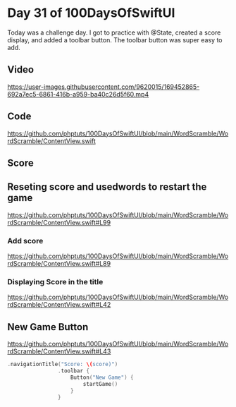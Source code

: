 # Day 31 of 100DaysOfSwiftUI

Today was a challenge day.  I got to practice with @State, created a score display, and added a toolbar button.  The toolbar button was super easy to add.

## Video


https://user-images.githubusercontent.com/9620015/169452865-692a7ec5-6861-416b-a959-ba40c26d5f60.mp4


## Code

https://github.com/phptuts/100DaysOfSwiftUI/blob/main/WordScramble/WordScramble/ContentView.swift

## Score

## Reseting score and usedwords to restart the game

https://github.com/phptuts/100DaysOfSwiftUI/blob/main/WordScramble/WordScramble/ContentView.swift#L99

### Add score 

https://github.com/phptuts/100DaysOfSwiftUI/blob/main/WordScramble/WordScramble/ContentView.swift#L89

### Displaying Score in the title

https://github.com/phptuts/100DaysOfSwiftUI/blob/main/WordScramble/WordScramble/ContentView.swift#L42


## New Game Button

https://github.com/phptuts/100DaysOfSwiftUI/blob/main/WordScramble/WordScramble/ContentView.swift#L43

```swift
.navigationTitle("Score: \(score)")
                .toolbar {
                    Button("New Game") {
                        startGame()
                    }
                }
```

